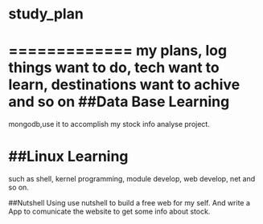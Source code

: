 # study_plan
=============
my plans, log things want to do, tech want to learn, destinations want to achive and so on
##Data Base Learning
====================
mongodb,use it to accomplish my stock info analyse project.

##Linux Learning
====================
such as shell, kernel programming, module develop, web develop, net and so on.

##Nutshell Using
use nutshell to build a free web for my self. And write a App to comunicate the website to get some info about stock.
